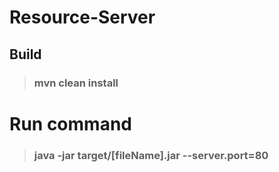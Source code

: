 ﻿# Resource-Server
## Build
> ### mvn clean install


# Run command
> ### java -jar target/[fileName].jar --server.port=80 

